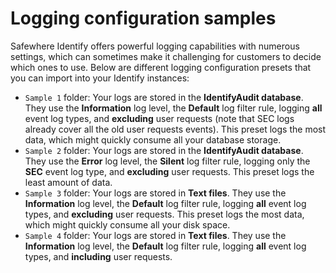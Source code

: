 ﻿# Logging configuration samples

Safewhere Identify offers powerful logging capabilities with numerous settings, which can sometimes make it challenging for customers to decide which ones to use. Below are different logging configuration presets that you can import into your Identify instances:

- `Sample 1` folder: Your logs are stored in the **IdentifyAudit database**. They use the **Information** log level, the **Default** log filter rule, logging **all** event log types, and **excluding** user requests (note that SEC logs already cover all the old user requests events). This preset logs the most data, which might quickly consume all your database storage.
- `Sample 2` folder: Your logs are stored in the **IdentifyAudit database**. They use the **Error** log level, the **Silent** log filter rule, logging only the **SEC** event log type, and **excluding** user requests. This preset logs the least amount of data.
- `Sample 3` folder: Your logs are stored in **Text files**. They use the **Information** log level, the **Default** log filter rule, logging **all** event log types, and **excluding** user requests. This preset logs the most data, which might quickly consume all your disk space.
- `Sample 4` folder: Your logs are stored in **Text files**. They use the **Information** log level, the **Default** log filter rule, logging **all** event log types, and **including** user requests.
